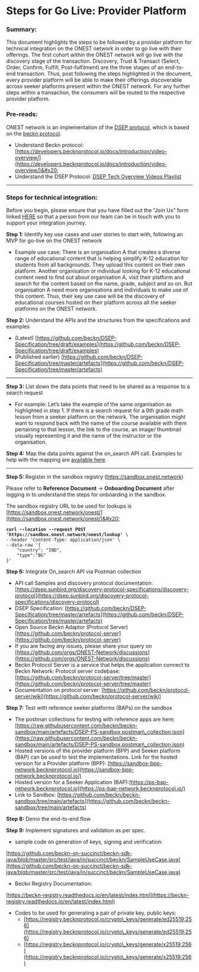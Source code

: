 # Steps for Go Live: Provider Platform

### **Summary:**

This document highlights the steps to be followed by a provider platform for technical integration on the ONEST network in order to go live with their offerings. The first cohort within the ONEST network will go live with the discovery stage of the transaction. Discovery, Trust & Transact (Select, Order, Confirm, Fulfill, Post-fulfilment) are the three stages of an end-to-end transaction. Thus, post following the steps highlighted in the document, every provider platform will be able to make their offerings discoverable across seeker platforms present within the ONEST network. For any further steps within a transaction, the consumers will be routed to the respective provider platform.

### **Pre-reads:**

ONEST network is an implementation of the [DSEP protocol](https://github.com/beckn/DSEP-Specification), which is based on the [beckn protocol](https://becknprotocol.io/).

* Understand Beckn protocol: [https://developers.becknprotocol.io/docs/introduction/video-overview/](https://developers.becknprotocol.io/docs/introduction/video-overview/)&#x20;
* Understand the DSEP Protocol: [DSEP Tech Overview Videos Playlist](https://drive.google.com/drive/folders/18mwSy3u-MSj1FpU7i79e39h0x6ylins7)

***

### **Steps for technical integration:**

Before you begin, please ensure that you have filled out the "Join Us" form linked [HERE](https://onest.network/join-us) so that a person from our team can be in touch with you to support your integration journey.&#x20;

**Step 1:** Identify key use cases and user stories to start with, following an MVP for go-live on the ONEST network

* Example use case: There is an organisation A that creates a diverse range of educational content that is helping simplify K-12 education for students from all backgrounds. They upload this content on their own platform. Another organisation or individual looking for K-12 educational content need to find out about organisation A, visit their platform and search for the content based on the name, grade, subject and so on. But organisation A need more organisations and individuals to make use of this content. Thus, their key use case will be the discovery of educational courses hosted on their platform across all the seeker platforms on the ONEST network.

**Step 2:** Understand the APIs and the structures from the specifications and examples

* (Latest) [https://github.com/beckn/DSEP-Specification/tree/draft/examples](https://github.com/beckn/DSEP-Specification/tree/draft/examples)
* (Published earlier) [https://github.com/beckn/DSEP-Specification/tree/master/artefacts](https://github.com/beckn/DSEP-Specification/tree/master/artefacts)

***

**Step 3:** List down the data points that need to be shared as a response to a search request

* For example: Let’s take the example of the same organisation as highlighted in step 1. If there is a search request for a 9th grade math lesson from a seeker platform on the network. The organisation might want to respond back with the name of the course available with them pertaining to that lesson, the link to the course, an image/ thumbnail visually representing it and the name of the instructor or the organisation.

**Step 4:** Map the data points against the on\_search API call. Examples to help with the mapping are [available here](https://github.com/beckn/DSEP-Specification/tree/draft/examples).

***

**Step 5:** Register in the sandbox registry (https://sandbox.onest.network)

Please refer to **Reference Document** -> **Onboarding Document** after logging in to understand the steps for onboarding in the sandbox.

The sandbox registry URL to be used for lookups is [https://sandbox.onest.network/onest/](https://sandbox.onest.network/onest/)&#x20;

<pre data-title="Example registry lookup that returns the BGs in the network"><code><strong>curl --location --request POST 'https://sandbox.onest.network/onest/lookup' \
</strong>--header 'Content-Type: application/json' \
--data-raw '{
    "country": "IND",
    "type":"BG"
}'
</code></pre>

**Step 6:** Integrate On\_search API via Postman collection

* API call Samples and discovery protocol documentation: [https://dsep.sunbird.org/discovery-protocol-specifications/discovery-protocol](https://dsep.sunbird.org/discovery-protocol-specifications/discovery-protocol)
* DSEP Specification: [https://github.com/beckn/DSEP-Specification/tree/master/artefacts](https://github.com/beckn/DSEP-Specification/tree/master/artefacts)
* Open Source Beckn Adaptor (Protocol Server) [https://github.com/beckn/protocol-server](https://github.com/beckn/protocol-server)
* If you are facing any issues, please share your query on [https://github.com/orgs/ONEST-Network/discussions](https://github.com/orgs/ONEST-Network/discussions)
* Beckn Protocol Server is a service that helps the application connect to Beckn Network: Protocol server codebase: [https://github.com/beckn/protocol-server/tree/master](https://github.com/beckn/protocol-server/tree/master)
* Documentation on protocol server: [https://github.com/beckn/protocol-server/wiki](https://github.com/beckn/protocol-server/wiki)

**Step 7:** Test with reference seeker platforms (BAPs) on the sandbox

* The postman collections for testing with reference apps are here: [https://raw.githubusercontent.com/beckn/beckn-sandbox/main/artefacts/DSEP-PS-sandbox.postman\_collection.json](https://raw.githubusercontent.com/beckn/beckn-sandbox/main/artefacts/DSEP-PS-sandbox.postman\_collection.json)
* Hosted versions of the provider platform (BPP) and Seeker platform (BAP) can be used to test the implementations. Link for the hosted version for a Provider platform (BPP): [https://sandbox-bpp-network.becknprotocol.io](https://sandbox-bpp-network.becknprotocol.io/)
* Hosted version for a Seeker Application (BAP):[https://ps-bap-network.becknprotocol.io](https://ps-bap-network.becknprotocol.io/)
* Link to Sandbox: [https://github.com/beckn/beckn-sandbox/tree/main/artefacts](https://github.com/beckn/beckn-sandbox/tree/main/artefacts)

**Step 8:** Demo the end-to-end flow

**​​Step 9:** Implement signatures and validation as per spec.

* sample code on generation of keys, signing and verification:

[https://github.com/beckn-on-succinct/beckn-sdk-java/blob/master/src/test/java/in/succinct/beckn/SampleUseCase.java](https://github.com/beckn-on-succinct/beckn-sdk-java/blob/master/src/test/java/in/succinct/beckn/SampleUseCase.java)

* Beckn Registry Documentation:

[https://beckn-registry.readthedocs.io/en/latest/index.html](https://beckn-registry.readthedocs.io/en/latest/index.html)

* Codes to be used for generating a pair of private key, public keys:
  * [https://registry.becknprotocol.io/crypto\_keys/generate/ed25519:256](https://registry.becknprotocol.io/crypto\_keys/generate/ed25519:256)
  * [https://registry.becknprotocol.io/crypto\_keys/generate/x25519:256](https://registry.becknprotocol.io/crypto\_keys/generate/x25519:256)
